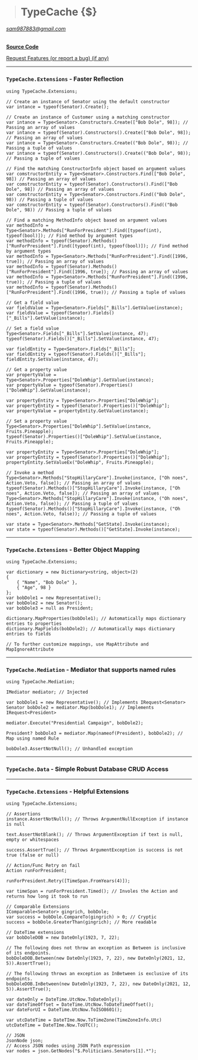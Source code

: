 ># TypeCache {$}

###### sam987883@gmail.com  

[**Source Code**](https://github.com/sam987883/TypeCache/tree/master/src/TypeCache.GraphQL)

[Request Features (or report a bug) (if any)](https://github.com/sam987883/TypeCache/issues)

---
### `TypeCache.Extensions` - Faster Reflection

	using TypeCache.Extensions;

	// Create an instance of Senator using the default constructor
	var intance = typeof(Senator).Create();

	// Create an instance of Customer using a matching constructor
	var intance = Type<Senator>.Constructors.Create(["Bob Dole", 98]); // Passing an array of values
	var intance = typeof(Senator).Constructors().Create(["Bob Dole", 98]); // Passing an array of values
	var intance = Type<Senator>.Constructors.Create(("Bob Dole", 98)); // Passing a tuple of values
	var intance = typeof(Senator).Constructors().Create(("Bob Dole", 98)); // Passing a tuple of values

	// Find the matching ConstructorInfo object based on argument values
	var comstructorEntity = Type<Senator>.Constructors.Find(["Bob Dole", 98]) // Passing an array of values
	var comstructorEntity = typeof(Senator).Constructors().Find(["Bob Dole", 98]) // Passing an array of values
	var comstructorEntity = Type<Senator>.Constructors.Find(("Bob Dole", 98)) // Passing a tuple of values
	var comstructorEntity = typeof(Senator).Constructors().Find(("Bob Dole", 98)) // Passing a tuple of values

	// Find a matching MethodInfo object based on argument values
	var methodInfo = Type<Senator>.Methods["RunForPresident"].Find([typeof(int), typeof(bool)]); // Find method by argument types
	var methodInfo = typeof(Senator).Methods()["RunForPresident"].Find([typeof(int), typeof(bool)]); // Find method by argument types
	var methodInfo = Type<Senator>.Methods["RunForPresident"].Find([1996, true]); // Passing an array of values
	var methodInfo = typeof(Senator).Methods()["RunForPresident"].Find([1996, true]); // Passing an array of values
	var methodInfo = Type<Senator>.Methods["RunForPresident"].Find((1996, true)); // Passing a tuple of values
	var methodInfo = typeof(Senator).Methods()["RunForPresident"].Find((1996, true)); // Passing a tuple of values

	// Get a field value
	var fieldValue = Type<Senator>.Fields["_Bills"].GetValue(instance);
	var fieldValue = typeof(Senator).Fields()["_Bills"].GetValue(instance);

	// Set a field value
	Type<Senator>.Fields["_Bills"].SetValue(instance, 47);
	typeof(Senator).Fields()["_Bills"].SetValue(instance, 47);

	var fieldEntity = Type<Senator>.Fields["_Bills"];
	var fieldEntity = typeof(Senator).Fields()["_Bills"];
	fieldEntity.SetValue(instance, 47);

	// Get a property value
	var propertyValue = Type<Senator>.Properties["DoleWhip"].GetValue(instance);
	var propertyValue = typeof(Senator).Properties()["DoleWhip"].GetValue(instance);

	var propertyEntity = Type<Senator>.Properties["DoleWhip"];
	var propertyEntity = typeof(Senator).Properties()["DoleWhip"];
	var propertyValue = propertyEntity.GetValue(instance);

	// Set a property value
	Type<Senator>.Properties["DoleWhip"].SetValue(instance, Fruits.Pineapple);
	typeof(Senator).Properties()["DoleWhip"].SetValue(instance, Fruits.Pineapple);

	var propertyEntity = Type<Senator>.Properties["DoleWhip"];
	var propertyEntity = typeof(Senator).Properties()["DoleWhip"];
	propertyEntity.SetValueEx("DoleWhip", Fruits.Pineapple);

	// Invoke a method
	Type<Senator>.Methods["StopHillaryCare"].Invoke(instance, ["Oh noes", Action.Veto, false]); // Passing an array of values
	typeof(Senator).Methods()["StopHillaryCare"].Invoke(instance, ["Oh noes", Action.Veto, false]); // Passing an array of values
	Type<Senator>.Methods["StopHillaryCare"].Invoke(instance, ("Oh noes", Action.Veto, false)); // Passing a tuple of values
	typeof(Senator).Methods()["StopHillaryCare"].Invoke(instance, ("Oh noes", Action.Veto, false)); // Passing a tuple of values

	var state = Type<Senator>.Methods["GetState].Invoke(instance);
	var state = typeof(Senator).Methods()["GetState].Invoke(instance);

---
### `TypeCache.Extensions` - Better Object Mapping

	using TypeCache.Extensions;

	var dictionary = new Dictionary<string, object>(2)
	{
		{ "Name", "Bob Dole" },
		{ "Age", 98 }
	};
	var bobDole1 = new Representative();
	var bobDole2 = new Senator();
	var bobDole3 = null as President;

	dictionary.MapProperties(bobDole1); // Automatically maps dictionary entries to properties
	dictionary.MapFields(bobDole2); // Automatically maps dictionary entries to fields

	// To further customize mappings, use MapAttribute and MapIgnoreAttribute

---
### `TypeCache.Mediation` - Mediator that supports named rules

	using TypeCache.Mediation;

	IMediator mediator; // Injected

	var bobDole1 = new Representative(); // Implements IRequest<Senator>
	Senator bobDole2 = mediator.Map(bobDole1); // Implements IRequest<President>

	mediator.Execute("Presidential Campaign", bobDole2);

	President? bobDole3 = mediator.Map(nameof(President), bobDole2); // Map using named Rule

	bobDole3.AssertNotNull(); // Unhandled exception

---
### `TypeCache.Data` - Simple Robust Database CRUD Access



---
### `TypeCache.Extensions` - Helpful Extensions

	using TypeCache.Extensions;

	// Assertions
	instance.AssertNotNull(); // Throws ArgumentNullException if instance is null

	text.AssertNotBlank(); // Throws ArgumentException if text is null, empty or whitespaces

	success.AssertTrue(); // Throws ArgumentException is success is not true (false or null)

	// Action/Func Retry on fail
	Action runForPresident;

	runForPresident.Retry([TimeSpan.FromYears(4)]);

	var timeSpan = runForPresident.Timed(); // Involes the Action and returns how long it took to run

	// Comparable Extensions
	IComparable<Senator> gingrich, bobDole;
	var success = bobDole.CompareTo(gingrich) > 0; // Cryptic
	success = bobDole.GreaterThan(gingrich); // More readable

	// DateTime extensions
	var bobDoleDOB = new DateOnly(1923, 7, 22);

	// The following does not throw an exception as Between is inclusive of its endpoints.
	bobDoleDOB.Between(new DateOnly(1923, 7, 22), new DateOnly(2021, 12, 5)).AssertTrue();

	// The following throws an exception as InBetween is exclusive of its endpoints.
	bobDoleDOB.InBetween(new DateOnly(1923, 7, 22), new DateOnly(2021, 12, 5)).AssertTrue();

	var dateOnly = DateTime.UtcNow.ToDateOnly();
	var dateTimeOffset = DateTime.UtcNow.ToDateTimeOffset();
	var dateForUI = DateTime.UtcNow.ToISO8601();

	var utcDateTime = DateTIme.Now.ToTimeZone(TimeZoneInfo.Utc)
	utcDateTime = DateTIme.Now.ToUTC();

	// JSON
	JsonNode json;
	// Access JSON nodes using JSON Path expression
	var nodes = json.GetNodes("$.Politicians.Senators[1].*");
